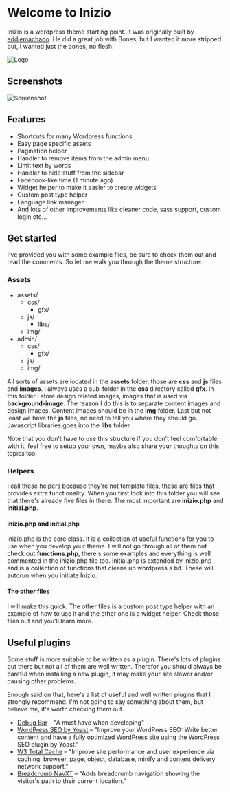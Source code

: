 # Welcome to Inizio #

Inizio is a wordpress theme starting point. It was originally built by [eddiemachado](https://github.com/eddiemachado/bones).
He did a great job with Bones, but I wanted it more stripped out, I wanted just the bones, no flesh.

![Logo](https://dl.dropboxusercontent.com/u/6306766/inizio.png)

## Screenshots

![Screenshot](https://dl.dropboxusercontent.com/u/6306766/inizio_login.png)

## Features

* Shortcuts for many Wordpress functions
* Easy page specific assets
* Pagination helper
* Handler to remove items from the admin menu
* Limit text by words
* Handler to hide stuff from the sidebar
* Facebook-like time (1 minute ago)
* Widget helper to make it easier to create widgets
* Custom post type helper
* Language link manager
* And lots of other improvements like cleaner code, sass support, custom login etc...

## Get started ##

I've provided you with some example files, be sure to check them out and read the comments. So let me walk you through the theme structure:

### Assets ###

* assets/
  * css/
    * gfx/
  * js/
    * libs/
  * img/
* admin/
	* css/
		* gfx/
	* js/
	* img/
    
All sorts of assets are located in the __assets__ folder, those are __css__ and __js__ files and __images__.
I always uses a sub-folder in the __css__ directory called __gfx__. In this folder I store design related images, images that is used via __background-image__.
The reason I do this is to separate content images and design images. Content images should be in the __img__ folder.
Last but not least we have the __js__ files, no need to tell you where they should go. Javascript libraries goes into the __libs__ folder.

Note that you don't have to use this structure if you don't feel comfortable with it, feel free to setup your own, maybe also share your thoughts on this topics too.

### Helpers ##

I call these helpers because they're not template files, these are files that provides extra functionality.
When you first look into this folder you will see that there's already five files in there. The most important are __inizio.php__ and __initial.php__.

#### inizio.php and initial.php ####
inizio.php is the core class. It is a collection of useful functions for you to use when you develop your theme. I will not go through all of them but check out __functions.php__, there's some examples and everything is well commented in the inizio.php file too.
initial.php is extended by inizio.php and is a collection of functions that cleans up wordpress a bit. These will autorun when you initiate Inizio.

#### The other files ####
I will make this quick. The other files is a custom post type helper with an example of how to use it and the other one is a widget helper. Check those files out and you'll learn more.

## Useful plugins ##

Some stuff is more suitable to be written as a plugin. There's lots of plugins out there but not all of them are well written.
Therefor you should always be careful when installing a new plugin, it may make your site slower and/or causing other problems.

Enough said on that, here's a list of useful and well written plugins that I strongly recommend. I'm not going to say something about them, but believe me, it's worth checking them out.

* [Debug Bar](http://wordpress.org/extend/plugins/debug-bar/) – "A must have when developing"
* [WordPress SEO by Yoast](http://wordpress.org/extend/plugins/wordpress-seo/) – "Improve your WordPress SEO: Write better content and have a fully optimized WordPress site using the WordPress SEO plugin by Yoast."
* [W3 Total Cache](http://wordpress.org/extend/plugins/w3-total-cache/) – "Improve site performance and user experience via caching: browser, page, object, database, minify and content delivery network support."
* [Breadcrumb NavXT](http://wordpress.org/extend/plugins/breadcrumb-navxt/) – "Adds breadcrumb navigation showing the visitor's path to their current location."